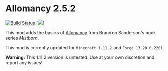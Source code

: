 Allomancy 2.5.2
=========
[![Build Status](https://drone.io/github.com/legobmw99/Allomancy/status.png)](https://drone.io/github.com/legobmw99/Allomancy/latest) [![](http://cf.way2muchnoise.eu/256282.svg)]

This mod adds the basics of [Allomancy](http://coppermind.net/wiki/Allomancy) from Brandon Sanderson's book series *Mistborn*. 

This mod is currently updated for `Minecraft 1.11.2` and `Forge 13.20.0.2201`


**Warning:** This 1.11.2 version is untested. Use at your own discretion and report any issues!
